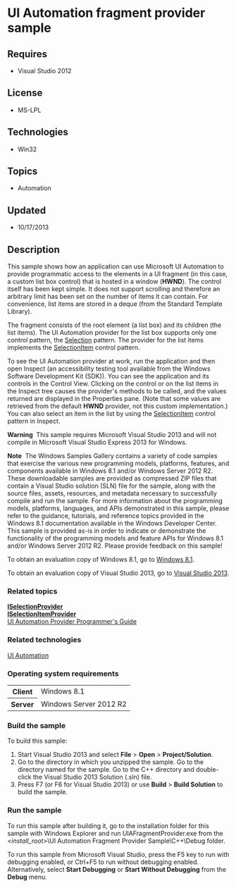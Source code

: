 # UI Automation fragment provider sample
## Requires
- Visual Studio 2012
## License
- MS-LPL
## Technologies
- Win32
## Topics
- Automation
## Updated
- 10/17/2013
## Description

<div id="mainSection">
<p>This sample shows how an application can use Microsoft UI Automation to provide programmatic access to the elements in a UI fragment (in this case, a custom list box control) that is hosted in a window (<b>HWND</b>). The control itself has been kept simple.
 It does not support scrolling and therefore an arbitrary limit has been set on the number of items it can contain. For convenience, list items are stored in a deque (from the Standard Template Library).
</p>
<p>The fragment consists of the root element (a list box) and its children (the list items). The UI Automation provider for the list box supports only one control pattern, the
<a href="http://msdn.microsoft.com/en-us/library/windows/desktop/ee671285">Selection</a> pattern. The provider for the list items implements the
<a href="http://msdn.microsoft.com/en-us/library/windows/desktop/ee671286">SelectionItem</a> control pattern.</p>
<p>To see the UI Automation provider at work, run the application and then open Inspect (an accessibility testing tool available from the Windows Software Development Kit (SDK)). You can see the application and its controls in the Control View. Clicking on
 the control or on the list items in the Inspect tree causes the provider's methods to be called, and the values returned are displayed in the Properties pane. (Note that some values are retrieved from the default
<b>HWND</b> provider, not this custom implementation.) You can also select an item in the list by using the
<a href="http://msdn.microsoft.com/en-us/library/windows/desktop/ee671286">SelectionItem</a> control pattern in Inspect.</p>
<p class="note"><b>Warning</b>&nbsp;&nbsp;This sample requires Microsoft Visual Studio&nbsp;2013 and will not compile in Microsoft Visual Studio Express&nbsp;2013 for Windows.</p>
<p class="note"><b>Note</b>&nbsp;&nbsp;The Windows Samples Gallery contains a variety of code samples that exercise the various new programming models, platforms, features, and components available in Windows&nbsp;8.1 and/or Windows Server&nbsp;2012&nbsp;R2. These downloadable samples
 are provided as compressed ZIP files that contain a Visual Studio solution (SLN) file for the sample, along with the source files, assets, resources, and metadata necessary to successfully compile and run the sample. For more information about the programming
 models, platforms, languages, and APIs demonstrated in this sample, please refer to the guidance, tutorials, and reference topics provided in the Windows&nbsp;8.1 documentation available in the Windows Developer Center. This sample is provided as-is in order to
 indicate or demonstrate the functionality of the programming models and feature APIs for Windows&nbsp;8.1 and/or Windows Server&nbsp;2012&nbsp;R2. Please provide feedback on this sample!</p>
<p>To obtain an evaluation copy of Windows&nbsp;8.1, go to <a href="http://go.microsoft.com/fwlink/p/?linkid=301696">
Windows&nbsp;8.1</a>.</p>
<p>To obtain an evaluation copy of Visual Studio&nbsp;2013, go to <a href="http://go.microsoft.com/fwlink/p/?linkid=301697">
Visual Studio&nbsp;2013</a>.</p>
<h3><a id="related_topics"></a>Related topics</h3>
<dl><dt><a href="http://msdn.microsoft.com/en-us/library/windows/desktop/ee671355"><b>ISelectionProvider</b></a>
</dt><dt><a href="http://msdn.microsoft.com/en-us/library/windows/desktop/ee671349"><b>ISelectionItemProvider</b></a>
</dt><dt><a href="http://msdn.microsoft.com/en-us/library/windows/desktop/ee671596">UI Automation Provider Programmer's Guide</a>
</dt></dl>
<h3>Related technologies</h3>
<a href="http://msdn.microsoft.com/en-us/library/windows/desktop/ee684009">UI Automation</a>
<h3>Operating system requirements</h3>
<table>
<tbody>
<tr>
<th>Client</th>
<td><dt>Windows&nbsp;8.1 </dt></td>
</tr>
<tr>
<th>Server</th>
<td><dt>Windows Server&nbsp;2012&nbsp;R2 </dt></td>
</tr>
</tbody>
</table>
<h3>Build the sample</h3>
<p>To build this sample:</p>
<ol>
<li>Start Visual Studio&nbsp;2013 and select <b>File</b> &gt; <b>Open</b> &gt; <b>Project/Solution</b>.
</li><li>Go to the directory in which you unzipped the sample. Go to the directory named for the sample. Go to the C&#43;&#43; directory and double-click the Visual Studio&nbsp;2013 Solution (.sln) file.
</li><li>Press F7 (or F6 for Visual Studio&nbsp;2013) or use <b>Build</b> &gt; <b>Build Solution</b> to build the sample.
</li></ol>
<p></p>
<h3>Run the sample</h3>
<p>To run this sample after building it, go to the installation folder for this sample with Windows Explorer and run UIAFragmentProvider.exe from the
<i>&lt;install_root&gt;</i>\UI Automation Fragment Provider Sample\C&#43;&#43;\Debug folder.
</p>
<p>To run this sample from Microsoft Visual Studio, press the F5 key to run with debugging enabled, or Ctrl&#43;F5 to run without debugging enabled. Alternatively, select
<b>Start Debugging</b> or <b>Start Without Debugging</b> from the <b>Debug</b> menu.</p>
</div>
